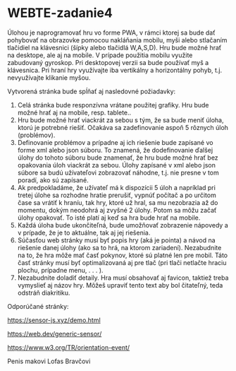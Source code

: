 # WEBTE-zadanie4

Úlohou je naprogramovať hru vo forme PWA, v rámci ktorej sa bude dať pohybovať na obrazovke pomocou nakláňania mobilu, myši alebo stlačaním tlačidiel na klávesnici (šípky alebo tlačidlá W,A,S,D). Hru bude možné hrať na desktope, ale aj na mobile. V prípade použitia mobilu využite zabudovaný gyroskop. Pri desktopovej verzii sa bude používať myš a klávesnica. Pri hraní hry využívajte iba vertikálny a horizontálny pohyb, t.j. nevyužívajte klikanie myšou.

Vytvorená stránka bude spĺňať aj nasledovné požiadavky:

1. Celá stránka bude responzívna vrátane použitej grafiky. Hru bude možné hrať aj na mobile, resp. tablete..
2. Hru bude možné hrať viackrát za sebou s tým, že sa bude meniť úloha, ktorú je potrebné riešiť. Očakáva sa zadefinovanie aspoň 5 rôznych úloh (problémov).
3. Definovanie problémov a prípadne aj ich riešenie bude zapísané vo forme xml alebo json súboru. To znamená, že dodefinovanie ďalšej úlohy do tohoto súboru bude znamenať, že hru bude možné hrať bez opakovania úloh viackrát za sebou. Úlohy zapísané v xml alebo json súbore sa budú užívateľovi zobrazovať náhodne, t.j. nie presne v tom poradí, ako sú zapísané.
4. Ak predpokladáme, že užívateľ má k dispozícii 5 úloh a napríklad pri tretej úlohe sa rozhodne hratie prerušiť, vypnúť počítač a po určitom čase sa vrátiť k hraníu, tak hry, ktoré už hral, sa mu nezobrazia až do momentu, dokým neodohrá aj zvyšné 2 úlohy. Potom sa môžu začať úlohy opakovať. To isté platí aj keď sa hra bude hrať na mobile.
5. Každá úloha bude ukončiteľná, bude umožňovať zobrazenie nápovedy a v prípade, že je to aktuálne, tak aj jej riešenia.
6. Súčasťou web stránky musí byť popis hry (aká je pointa) a návod na riešenie danej úlohy (ako sa to hrá, na ktorom zariadení). Nezabudnite na to, že hra môže mať časť pokynov, ktoré sú platné len pre mobil. Táto časť stránky musí byť optimalizovaná aj pre tlač (pri tlači netlačte hraciu plochu, prípadne menu, . . . ).
7. Nezabudnite doladiť detaily. Hra musí obsahovať aj favicon, taktiež treba vymyslieť aj názov hry. Môžeš upraviť tento text aby bol čitateľný, teda odstráň diakritiku.


Odporúčané stránky:

https://sensor-js.xyz/demo.html

https://web.dev/generic-sensor/

https://www.w3.org/TR/orientation-event/

Penis makovi
Lofas Bravčovi